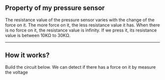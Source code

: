 ## Property of my pressure sensor

The resistance value of the pressure sensor varies with the change of the force on it. The more force on it, the less resistance value it has. When there is no force on it, the resistance value is infinity. If we press it, its resistance value is between 10KΩ to 30KΩ.

***

## How it works?

Build the circuit below. We can detect if there has a force on it by measure the voltage 